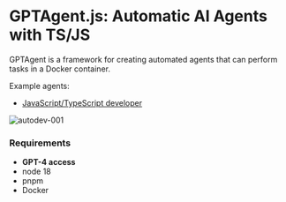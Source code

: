 # GPTAgent.js: Automatic AI Agents with TS/JS

GPTAgent is a framework for creating automated agents that can perform tasks in a Docker container.

Example agents:

- [JavaScript/TypeScript developer](agent/javascript-developer/README.md)

![autodev-001](https://github.com/lgrammel/autodev/raw/main/screenshot/autodev-001.png)

### Requirements

- **GPT-4 access**
- node 18
- pnpm
- Docker
